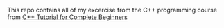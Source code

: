 This repo contains all of my excercise from the C++ programming course from [C++ Tutorial for Complete Beginners](https://www.udemy.com/course/free-learn-c-tutorial-beginners/)
